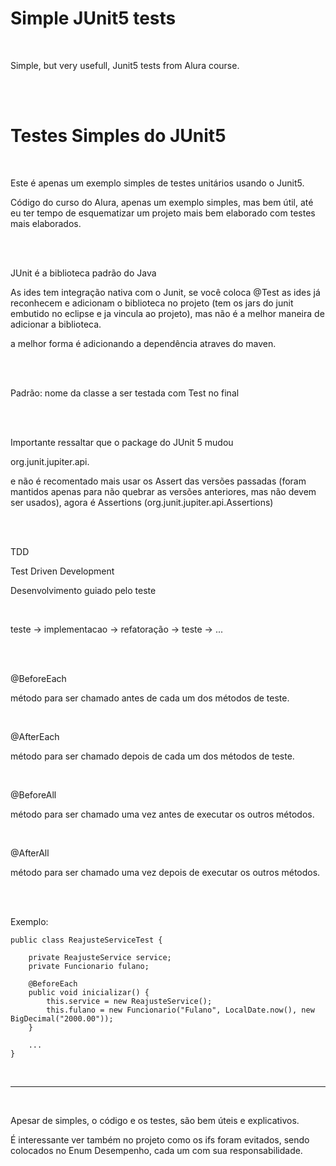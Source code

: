 # Simple JUnit5 tests

<br/>

Simple, but very usefull, Junit5 tests from Alura course.

<br/>
<br/>

# Testes Simples do JUnit5

<br/>

Este é apenas um exemplo simples de testes unitários usando o Junit5.

Código do curso do Alura, apenas um exemplo simples, mas bem útil, até eu ter tempo de esquematizar um projeto mais bem elaborado com testes mais elaborados.

<br/>
<br/>

JUnit é a biblioteca padrão do Java

As ides tem integração nativa com o Junit, se você coloca @Test as ides já reconhecem e adicionam o biblioteca no projeto (tem os jars do junit embutido no eclipse e ja vincula ao projeto), mas não é a melhor maneira de adicionar a biblioteca.

a melhor forma é adicionando a dependência atraves do maven.

<br/>
<br/>


Padrão: nome da classe a ser testada com Test no final

<br/>
<br/>

Importante ressaltar que o package do JUnit 5 mudou

org.junit.jupiter.api.

e não é recomentado mais usar os Assert das versões passadas (foram mantidos apenas para não quebrar as versões anteriores, mas não devem ser usados), agora é Assertions (org.junit.jupiter.api.Assertions)


<br/>
<br/>


TDD

Test Driven Development

Desenvolvimento guiado pelo teste

<br/>


teste -> implementacao -> refatoração -> teste -> ...

<br/>
<br/>


@BeforeEach

método para ser chamado antes de cada um dos métodos de teste.

<br/>

@AfterEach

método para ser chamado depois de cada um dos métodos de teste.

<br/>

@BeforeAll

método para ser chamado uma vez antes de executar os outros métodos.

<br/>

@AfterAll

método para ser chamado uma vez depois de executar os outros métodos.

<br/>
<br/>

Exemplo:
```
public class ReajusteServiceTest {

	private ReajusteService service;
	private Funcionario fulano;

	@BeforeEach
	public void inicializar() {
		this.service = new ReajusteService();
		this.fulano = new Funcionario("Fulano", LocalDate.now(), new BigDecimal("2000.00"));
	}
	
	...
}
```


<br/>

-----------------------------------------

<br/>

Apesar de simples, o código e os testes, são bem úteis e explicativos.

É interessante ver também no projeto como os ifs foram evitados, sendo colocados no Enum Desempenho, cada um com sua responsabilidade.



